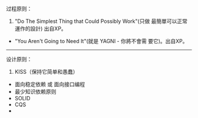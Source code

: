 过程原则：

1. "Do The Simplest Thing that Could Possibly Work"(只做
最簡單可以正常運作的設計) 出自XP。
- "You Aren't Going to Need It"(就是 YAGNI - 你將不會需
要它)。出自XP。

--------------------------------------------

设计原则：

1. KISS（保持它简单和愚蠢）
- 面向稳定依赖 或 面向接口编程
- 最少知识依赖原则
- SOLID
- CQS
- 